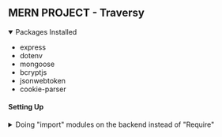 ## MERN PROJECT - Traversy 

<details open>
<summary>Packages Installed</summary>
<ul>
    <li>express</li>
    <li>dotenv</li>
    <li>mongoose</li>
    <li>bcryptjs</li>
    <li>jsonwebtoken</li>
    <li>cookie-parser</li>
</ul>
</details>


#### Setting Up 

<details>
<summary>Doing "import" modules on the backend instead of "Require" </summary>
- Adding <code>  "type": "module",
</code> to the package.json file
image.png
</details>



